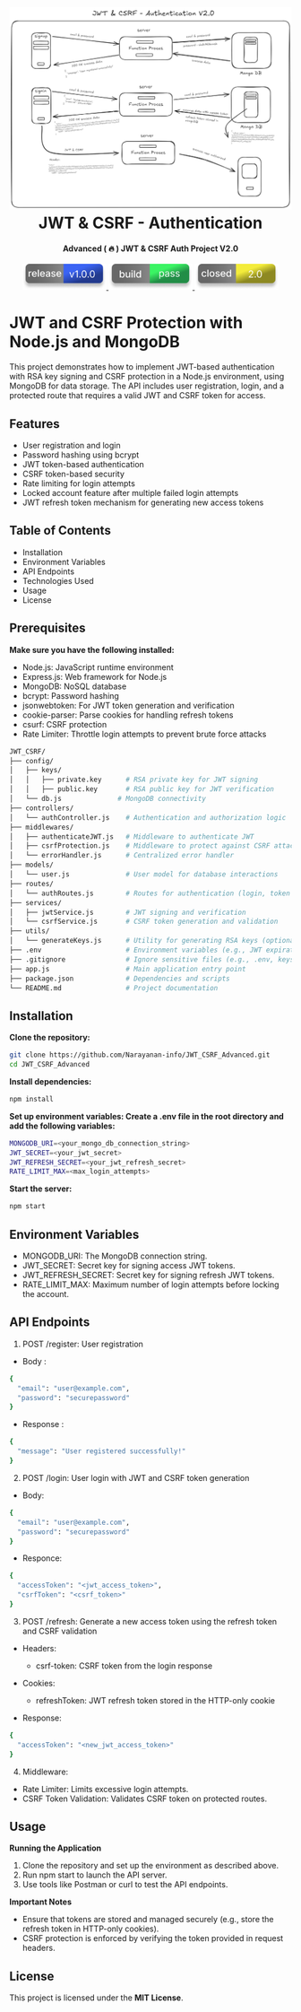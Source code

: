 <h1 align="center">
  <br>
  <a href="#"><img src="assets/authv2.png" alt="Assets"></a>
  <br>
  JWT & CSRF - Authentication 
  <br>
</h1>

<h4 align="center">Advanced ( 🔥 ) JWT & CSRF Auth Project V2.0</h4>  

<p align="center">
  <a href="#">
    <img src="assets/Frame 1.png" width="150" hifht="150">
  </a>
  <a href="#">
    <img src="assets/Frame 2.png" width="150" hifht="150">
  </a>
  <a href="#">
      <img src="assets/Frame 3.png" width="150" hifht="150">
  </a>
</p>

# JWT and CSRF Protection with Node.js and MongoDB

This project demonstrates how to implement JWT-based authentication with RSA key signing and CSRF protection in a Node.js environment, using MongoDB for data storage. The API includes user registration, login, and a protected route that requires a valid JWT and CSRF token for access.

## Features
* User registration and login
* Password hashing using bcrypt
* JWT token-based authentication
* CSRF token-based security
* Rate limiting for login attempts
* Locked account feature after multiple failed login attempts
* JWT refresh token mechanism for generating new access tokens

## Table of Contents

* Installation
* Environment Variables
* API Endpoints
* Technologies Used
* Usage
* License

## Prerequisites
**Make sure you have the following installed:**

* Node.js: JavaScript runtime environment
* Express.js: Web framework for Node.js
* MongoDB: NoSQL database
* bcrypt: Password hashing
* jsonwebtoken: For JWT token generation and verification
* cookie-parser: Parse cookies for handling refresh tokens
* csurf: CSRF protection
* Rate Limiter: Throttle login attempts to prevent brute force attacks

```bash
JWT_CSRF/
├── config/
│   ├── keys/
│   │   ├── private.key      # RSA private key for JWT signing
│   │   ├── public.key       # RSA public key for JWT verification
│   └── db.js              # MongoDB connectivity
├── controllers/
│   └── authController.js    # Authentication and authorization logic
├── middlewares/
│   ├── authenticateJWT.js   # Middleware to authenticate JWT
│   ├── csrfProtection.js    # Middleware to protect against CSRF attacks
│   └── errorHandler.js      # Centralized error handler
├── models/
│   └── user.js              # User model for database interactions
├── routes/
│   └── authRoutes.js        # Routes for authentication (login, token generation)
├── services/
│   ├── jwtService.js        # JWT signing and verification
│   └── csrfService.js       # CSRF token generation and validation
├── utils/
│   └── generateKeys.js      # Utility for generating RSA keys (optional)
├── .env                     # Environment variables (e.g., JWT expiration, secret keys)
├── .gitignore               # Ignore sensitive files (e.g., .env, keys)
├── app.js                   # Main application entry point
├── package.json             # Dependencies and scripts
└── README.md                # Project documentation 
```

## Installation

**Clone the repository:**
```bash
git clone https://github.com/Narayanan-info/JWT_CSRF_Advanced.git
cd JWT_CSRF_Advanced
```
**Install dependencies:**

```bash
npm install
```
**Set up environment variables: Create a .env file in the root directory and add the following variables:**

```bash
MONGODB_URI=<your_mongo_db_connection_string>
JWT_SECRET=<your_jwt_secret>
JWT_REFRESH_SECRET=<your_jwt_refresh_secret>
RATE_LIMIT_MAX=<max_login_attempts>
```
**Start the server:**

```bash
npm start
```
## Environment Variables

* MONGODB_URI: The MongoDB connection string.
* JWT_SECRET: Secret key for signing access JWT tokens.
* JWT_REFRESH_SECRET: Secret key for signing refresh JWT tokens.
* RATE_LIMIT_MAX: Maximum number of login attempts before locking the account.

## API Endpoints

1. POST /register: User registration

* Body :

```bash
{
  "email": "user@example.com",
  "password": "securepassword"
}

```
* Response :

```bash
{
  "message": "User registered successfully!"
}
```

2. POST /login: User login with JWT and CSRF token generation

* Body:

```bash
{
  "email": "user@example.com",
  "password": "securepassword"
}
```

* Responce:

```bash
{
  "accessToken": "<jwt_access_token>",
  "csrfToken": "<csrf_token>"
}
```

3. POST /refresh: Generate a new access token using the refresh token and CSRF validation

* Headers:
    * csrf-token: CSRF token from the login response

* Cookies:
    * refreshToken: JWT refresh token stored in the HTTP-only cookie

* Response:

```bash
{
  "accessToken": "<new_jwt_access_token>"
}
```

4. Middleware:

* Rate Limiter: Limits excessive login attempts.
* CSRF Token Validation: Validates CSRF token on protected routes.

## Usage

**Running the Application**

1. Clone the repository and set up the environment as described above.
2. Run npm start to launch the API server.
3. Use tools like Postman or curl to test the API endpoints.

**Important Notes**

* Ensure that tokens are stored and managed securely (e.g., store the refresh token in HTTP-only cookies).
* CSRF protection is enforced by verifying the token provided in request headers.


## License

This project is licensed under the **MIT License**.